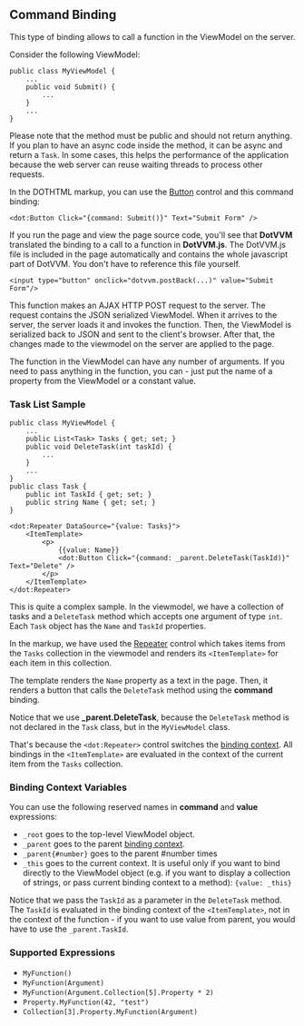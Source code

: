 ﻿## Command Binding

This type of binding allows to call a function in the ViewModel on the server.
 
Consider the following ViewModel:

```CSHARP
public class MyViewModel {
    ...
    public void Submit() {
        ...
    }
    ...
}
```

Please note that the method must be public and should not return anything. If you plan to have an async code inside the method, it can be async and return a `Task`.
In some cases, this helps the performance of the application because the web server can reuse waiting threads to process other requests.

In the DOTHTML markup, you can use the [Button](/docs/controls/builtin/Button/{branch}) control and this command binding:

```DOTHTML
<dot:Button Click="{command: Submit()}" Text="Submit Form" />
```

If you run the page and view the page source code, you'll see that **DotVVM** translated the binding to a call to a function in **DotVVM.js**.
The DotVVM.js file is included in the page automatically and contains the whole javascript part of DotVVM. You don't have to reference this file yourself.

```DOTHTML
<input type="button" onclick="dotvvm.postBack(...)" value="Submit Form"/>
```

This function makes an AJAX HTTP POST request to the server. The request contains the JSON serialized ViewModel. 
When it arrives to the server, the server loads it and invokes the function. Then, the ViewModel is serialized back to JSON
and sent to the client's browser. After that, the changes made to the viewmodel on the server are applied to the page.

The function in the ViewModel can have any number of arguments. If you need to pass anything in the function, you can - just put the name of 
a property from the ViewModel or a constant value. 

### Task List Sample

```CSHARP
public class MyViewModel {
    ...
    public List<Task> Tasks { get; set; }
    public void DeleteTask(int taskId) {
        ...
    }
    ...
}
public class Task {
    public int TaskId { get; set; }
    public string Name { get; set; }
}
```

```DOTHTML
<dot:Repeater DataSource="{value: Tasks}">
    <ItemTemplate>
        <p>
            {{value: Name}}
            <dot:Button Click="{command: _parent.DeleteTask(TaskId)}" Text="Delete" />
        </p>
    </ItemTemplate>
</dot:Repeater>
```

This is quite a complex sample. In the viewmodel, we have a collection of tasks and a `DeleteTask` method which accepts one argument of type `int`. 
Each `Task` object has the `Name` and `TaskId` properties.

In the markup, we have used the [Repeater](/docs/controls/builtin/Repeater/{branch}) control which takes items from the `Tasks` collection in the viewmodel 
and renders its `<ItemTemplate>` for each item in this collection.

The template renders the `Name` property as a text in the page. Then, it renders a button that calls the `DeleteTask` method using the **command** binding.

Notice that we use **_parent.DeleteTask**, because the `DeleteTask` method is not declared in the `Task` class, but in the `MyViewModel` class.
 
That's because the `<dot:Repeater>` control switches the [binding context](/docs/tutorials/basics-binding-context/{branch}). 
All bindings in the `<ItemTemplate>` are evaluated in the context of the current item from the `Tasks` collection.
 
### Binding Context Variables
 
You can use the following reserved names in **command** and **value** expressions:
 
* `_root` goes to the top-level ViewModel object.
* `_parent` goes to the parent [binding context](/docs/tutorials/basics-binding-context/{branch}).
* `_parent{#number}` goes to the parent #number times
* `_this` goes to the current context. It is useful only if you want to bind directly to the ViewModel object (e.g. if you want to 
display a collection of strings, or pass current binding context to a method): `{value: _this}`

Notice that we pass the `TaskId` as a parameter in the `DeleteTask` method. The `TaskId` is evaluated in the binding context of the `<ItemTemplate>`, 
not in the context of the function - if you want to use value from parent, you would have to use the `_parent.TaskId`.

### Supported Expressions

* `MyFunction()`
* `MyFunction(Argument)`
* `MyFunction(Argument.Collection[5].Property * 2)`
* `Property.MyFunction(42, "test")`
* `Collection[3].Property.MyFunction(Argument)`

